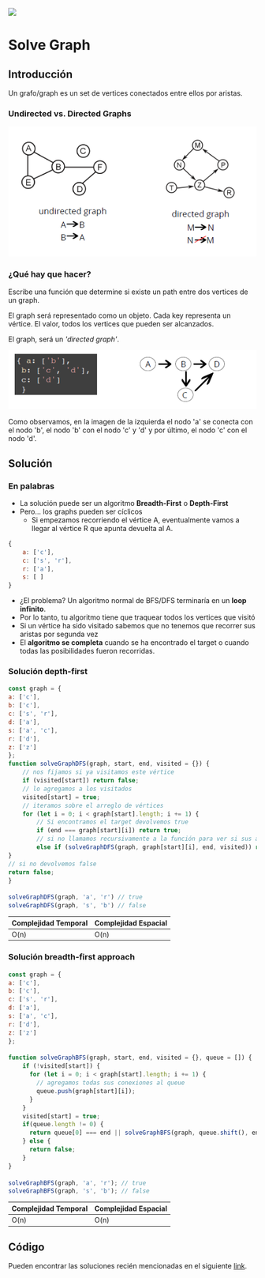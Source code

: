 

<p>
        <img src='https://static.wixstatic.com/media/85087f_0d84cbeaeb824fca8f7ff18d7c9eaafd~mv2.png/v1/fill/w_160,h_30,al_c,q_85,usm_0.66_1.00_0.01/Logo_completo_Color_1PNG.webp' </img>
</p>


# Solve Graph
## Introducción
Un grafo/graph es un set de vertices conectados entre ellos por aristas.

### Undirected vs. Directed Graphs
<p>
<img src='../../images/graph.png' </img>
</p>

### ¿Qué hay que hacer?
Escribe una función que determine si existe un path entre dos vertices de un graph.   

El graph será representado como un objeto. Cada key representa un vértice. El valor, todos los vertices que pueden ser alcanzados.

El graph, será un *'directed graph'*.

<p><img src='../../images/graph 2.png'</img></p>

Como observamos, en la imagen de la izquierda el nodo 'a' se conecta con el nodo 'b', el nodo 'b' con el nodo 'c' y 'd' y por último, el nodo 'c' con el nodo 'd'.

## Solución
### En palabras
- La solución puede ser un algoritmo **Breadth-First** o **Depth-First**
- Pero... los graphs pueden ser cíclicos
  -  Si empezamos recorriendo el vértice A, eventualmente vamos a llegar al vértice R que apunta devuelta al A.

```javascript
{
    a: ['c'],
    c: ['s', 'r'],
    r: ['a'],
    s: [ ]
}
```
- ¿El problema? Un algoritmo normal de BFS/DFS terminaría en un **loop infinito**.
- Por lo tanto, tu algoritmo tiene que traquear todos los vertices que visitó
- Si un vértice ha sido visitado sabemos que no tenemos que recorrer sus aristas por segunda vez
- El **algoritmo se completa** cuando se ha encontrado el target o cuando todas las posibilidades fueron recorridas.

### Solución depth-first

```javascript
const graph = {
a: ['c'],
b: ['c'],
c: ['s', 'r'],
d: ['a'],
s: ['a', 'c'],
r: ['d'],
z: ['z']
};
function solveGraphDFS(graph, start, end, visited = {}) {
    // nos fijamos si ya visitamos este vértice
    if (visited[start]) return false;
    // lo agregamos a los visitados
    visited[start] = true;
    // iteramos sobre el arreglo de vértices
    for (let i = 0; i < graph[start].length; i += 1) {
        // Si encontramos el target devolvemos true
        if (end === graph[start][i]) return true;
        // si no llamamos recursivamente a la función para ver si sus aristas están conectadas
        else if (solveGraphDFS(graph, graph[start][i], end, visited)) return true
}
// si no devolvemos false
return false;
}

solveGraphDFS(graph, 'a', 'r') // true
solveGraphDFS(graph, 's', 'b') // false
```

Complejidad Temporal | Complejidad Espacial
--|--
O(n)|O(n)


### Solución breadth-first approach
```javascript
const graph = {
a: ['c'],
b: ['c'],
c: ['s', 'r'],
d: ['a'],
s: ['a', 'c'],
r: ['d'],
z: ['z']
};

function solveGraphBFS(graph, start, end, visited = {}, queue = []) {
    if (!visited[start]) {
      for (let i = 0; i < graph[start].length; i += 1) {
        // agregamos todas sus conexiones al queue
        queue.push(graph[start][i]);
      }
    }
    visited[start] = true;
    if(queue.length != 0) {
      return queue[0] === end || solveGraphBFS(graph, queue.shift(), end, visited, queue);
    } else {
      return false;
    }
}

solveGraphBFS(graph, 'a', 'r'); // true
solveGraphBFS(graph, 's', 'b'); // false
```
Complejidad Temporal | Complejidad Espacial
--|--
O(n)|O(n)

## Código
Pueden encontrar las soluciones recién mencionadas en el siguiente [link](https://repl.it/JuS9).
